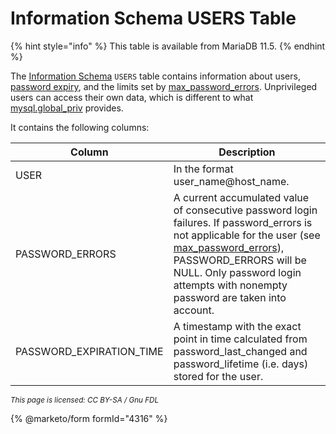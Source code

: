 # Information Schema USERS Table

{% hint style="info" %}
This table is available from MariaDB 11.5.
{% endhint %}

The [Information Schema](../) `USERS` table contains information about users, [password expiry](../../../../../../security/user-account-management/user-password-expiry.md), and the limits set by [max\_password\_errors](../../../../../../ha-and-performance/optimization-and-tuning/system-variables/server-system-variables.md#max_password_errors). Unprivileged users can access their own data, which is different to what [mysql.global\_priv](../../the-mysql-database-tables/mysql-global_priv-table.md) provides.

It contains the following columns:

| Column                     | Description                                                                                                                                                                                                                                                                                                                                                                                    |
| -------------------------- | ---------------------------------------------------------------------------------------------------------------------------------------------------------------------------------------------------------------------------------------------------------------------------------------------------------------------------------------------------------------------------------------------- |
| USER                       | In the format user\_name@host\_name.                                                                                                                                                                                                                                                                                                                                                           |
| PASSWORD\_ERRORS           | A current accumulated value of consecutive password login failures. If password\_errors is not applicable for the user (see [max\_password\_errors](../../../../../../ha-and-performance/optimization-and-tuning/system-variables/server-system-variables.md#max_password_errors)), PASSWORD\_ERRORS will be NULL. Only password login attempts with nonempty password are taken into account. |
| PASSWORD\_EXPIRATION\_TIME | A timestamp with the exact point in time calculated from password\_last\_changed and password\_lifetime (i.e. days) stored for the user.                                                                                                                                                                                                                                                       |

<sub>_This page is licensed: CC BY-SA / Gnu FDL_</sub>

{% @marketo/form formId="4316" %}
